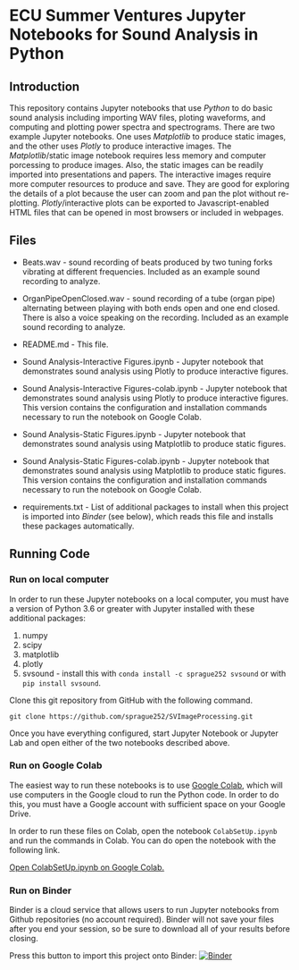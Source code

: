 # ECU Summer Ventures Jupyter Notebooks for Sound Analysis in Python

## Introduction

This repository contains Jupyter notebooks that use *Python* to do basic sound analysis including importing WAV files, ploting waveforms, and computing and plotting power spectra and spectrograms.  There are two example Jupyter notebooks. One uses *Matplotlib* to produce static images, and the other uses *Plotly* to produce interactive images. The *Matplotlib*/static image notebook requires less memory and computer porcessing to produce images. Also, the static images can be readily imported into presentations and papers.  The interactive images require more computer resources to produce and save. They are good for exploring the details of a plot because the user can zoom and pan the plot without re-plotting. *Plotly*/interactive plots can be exported to Javascript-enabled HTML files that can be opened in most browsers or included in webpages.


## Files

* Beats.wav - sound recording of beats produced by two tuning forks vibrating at different frequencies. Included as an example sound recording to analyze.

* OrganPipeOpenClosed.wav - sound recording of a tube (organ pipe) alternating between playing with both ends open and one end closed. There is also a voice speaking on the recording. Included as an example sound recording to analyze.

* README.md - This file.

* Sound Analysis-Interactive Figures.ipynb - Jupyter notebook that demonstrates sound analysis using Plotly to produce interactive figures.

* Sound Analysis-Interactive Figures-colab.ipynb - Jupyter notebook that demonstrates sound analysis using Plotly to produce interactive figures. This version contains the configuration and installation commands necessary to run the notebook on Google Colab.

* Sound Analysis-Static Figures.ipynb - Jupyter notebook that demonstrates sound analysis using Matplotlib to produce static figures.

* Sound Analysis-Static Figures-colab.ipynb - Jupyter notebook that demonstrates sound analysis using Matplotlib to produce static figures. This version contains the configuration and installation commands necessary to run the notebook on Google Colab.

* requirements.txt - List of additional packages to install when this project is imported into *Binder* (see below), which reads this file and installs these packages automatically.

## Running Code

### Run on local computer

In order to run these Jupyter notebooks on a local computer, you must have a version of Python 3.6 or greater with Jupyter installed with these additional packages:

1. numpy
2. scipy
3. matplotlib
4. plotly
5. svsound - install this with `conda install -c sprague252 svsound` or with `pip install svsound`.

Clone this git repository from GitHub with the following command.
```
git clone https://github.com/sprague252/SVImageProcessing.git
```

Once you have everything configured, start Jupyter Notebook or Jupyter Lab and open either of the two notebooks described above. 

### Run on Google Colab

The easiest way to run these notebooks is to use [Google Colab](https://colab.research.google.com/), which will use computers in the Google cloud to run the Python code. In order to do this, you must have a Google account with sufficient space on your Google Drive. 

In order to run these files on Colab, open the notebook `ColabSetUp.ipynb` and run the commands in Colab. You can do open the notebook with the following link.

[Open ColabSetUp.ipynb on Google Colab.](https://colab.research.google.com/github/sprague252/SVSoundAnalysis/blob/master/ColabSetUp.ipynb)

### Run on Binder

Binder is a cloud service that allows users to run Jupyter notebooks from Github repositories (no account required). Binder will not save your files after you end your session, so be sure to download all of your results before closing.

Press this button to import this project onto Binder: [![Binder](https://mybinder.org/badge_logo.svg)](https://mybinder.org/v2/gh/sprague252/SVSoundAnalysis/master)
